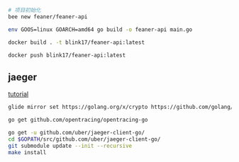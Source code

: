 ```bash
# 项目初始化
bee new feaner/feaner-api

env GOOS=linux GOARCH=amd64 go build -o feaner-api main.go

docker build . -t blink17/feaner-api:latest

docker push blink17/feaner-api:latest
```

## jaeger
[tutorial](https://github.com/yurishkuro/opentracing-tutorial)

```bash
glide mirror set https://golang.org/x/crypto https://github.com/golang/crypto
```

```bash
go get github.com/opentracing/opentracing-go

go get -u github.com/uber/jaeger-client-go/
cd $GOPATH/src/github.com/uber/jaeger-client-go/
git submodule update --init --recursive
make install
```